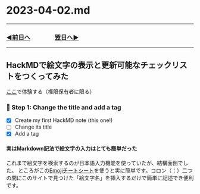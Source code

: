 # 2023-04-02.md

---
### [◀️前日へ](https://github.com/yuasys/chatty-journal/blob/main/2023/04/2023-04-01.md)&emsp;&emsp;&emsp;&emsp;[翌日へ▶️](https://github.com/yuasys/chatty-journal/blob/main/2023/04/2023-04-03.md)

---

## HackMDで絵文字の表示と更新可能なチェックリストをつくってみた

[ここ](https://hackmd.io/@yuasys/BJffvoSWh#-Step-1-Change-the-title-and-add-a-tag)で体験する（権限保有者に限る）

### :dart: Step 1: Change the title and add a tag

- [x] Create my first HackMD note (this one!)
- [ ] Change its title
- [x] Add a tag

 #### 実はMarkdown記法で絵文字の入力はとても簡単だった
 
 これまで絵文字を検索するのが日本語入力機能を使っていたが、結構面倒でした。
 ところがこの[Emojiチートシート](https://github.com/ikatyang/emoji-cheat-sheet)を使うと実に簡単です。コロン（：）二つの間にこのサイトで見つけた「絵文字名」を挿入するだけで簡単に記述でき便利です。
